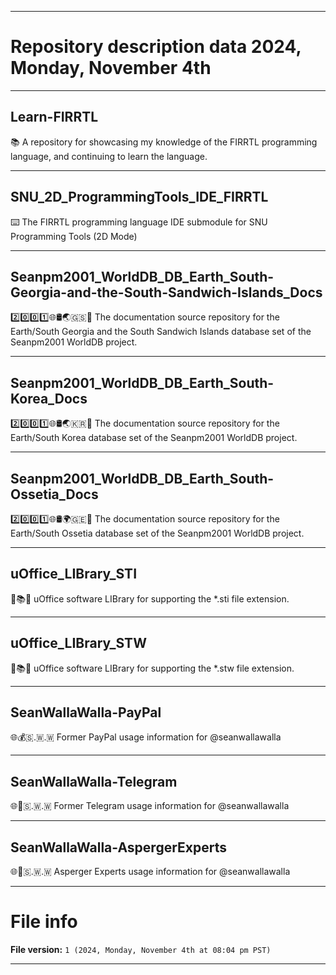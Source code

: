 
***

# Repository description data 2024, Monday, November 4th

---

## Learn-FIRRTL

📚️ A repository for showcasing my knowledge of the FIRRTL programming language, and continuing to learn the language. 

---

## SNU_2D_ProgrammingTools_IDE_FIRRTL

⌨️ The FIRRTL programming language IDE submodule for SNU Programming Tools (2D Mode)

---

## Seanpm2001_WorldDB_DB_Earth_South-Georgia-and-the-South-Sandwich-Islands_Docs

2️⃣️0️⃣️0️⃣️1️⃣️🌐️🛢️🌏️🇬🇸️📖️ The documentation source repository for the Earth/South Georgia and the South Sandwich Islands database set of the Seanpm2001 WorldDB project. 

---

## Seanpm2001_WorldDB_DB_Earth_South-Korea_Docs

2️⃣️0️⃣️0️⃣️1️⃣️🌐️🛢️🌏️🇰🇷️📖️ The documentation source repository for the Earth/South Korea database set of the Seanpm2001 WorldDB project. 

---

## Seanpm2001_WorldDB_DB_Earth_South-Ossetia_Docs

2️⃣️0️⃣️0️⃣️1️⃣️🌐️🛢️🌍️🇬🇪️📖️ The documentation source repository for the Earth/South Ossetia database set of the Seanpm2001 WorldDB project. 

---

## uOffice_LIBrary_STI

📙️📚️💾️ uOffice software LIBrary for supporting the *.sti file extension.

---

## uOffice_LIBrary_STW

📙️📚️💾️ uOffice software LIBrary for supporting the *.stw file extension.

---

## SeanWallaWalla-PayPal

🌐️💰️🇸.🇼.🇼 Former PayPal usage information for @seanwallawalla

---

## SeanWallaWalla-Telegram

🌐️📨️🇸.🇼.🇼 Former Telegram usage information for @seanwallawalla

---

## SeanWallaWalla-AspergerExperts

🌐️🧠️🇸.🇼.🇼 Asperger Experts usage information for @seanwallawalla

***

# File info

**File version:** `1 (2024, Monday, November 4th at 08:04 pm PST)`

***

